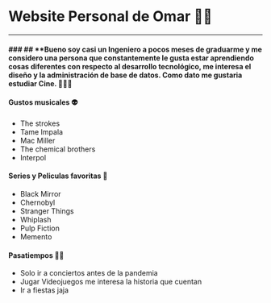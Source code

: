 # Website Personal de Omar  🤖🤖

------------------------------

#### ### ## **Bueno soy casi un Ingeniero a pocos meses de graduarme y me considero una persona que constantemente le gusta estar aprendiendo cosas  diferentes con respecto al desarrollo tecnológico, me interesa el diseño y la administración de base de datos. Como dato me gustaria estudiar Cine. 👾👾👾

#### Gustos musicales 👽
- The strokes 
- Tame Impala 
- Mac Miller 
- The chemical brothers 
- Interpol

#### Series y Peliculas favoritas  👹
- Black Mirror
- Chernobyl
- Stranger Things
- Whiplash
- Pulp Fiction
- Memento

#### Pasatiempos 👺👺
- Solo ir a conciertos antes de la pandemia 
- Jugar Videojuegos me interesa la historia que cuentan 
- Ir a fiestas jaja

